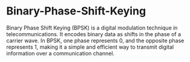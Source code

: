 # Binary-Phase-Shift-Keying
Binary Phase Shift Keying (BPSK) is a digital modulation technique in telecommunications. It encodes binary data as shifts in the phase of a carrier wave. In BPSK, one phase represents 0, and the opposite phase represents 1, making it a simple and efficient way to transmit digital information over a communication channel.
